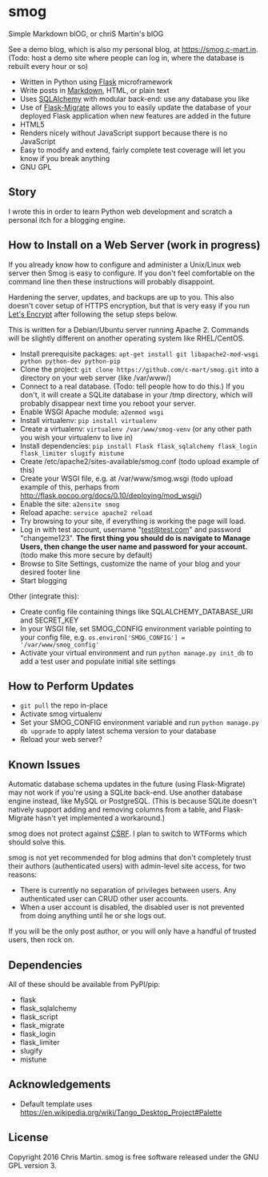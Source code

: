 # smog
Simple Markdown blOG, or chriS Martin's blOG

See a demo blog, which is also my personal blog, at https://smog.c-mart.in. (Todo: host a demo site where people can log in, where the database is rebuilt every hour or so)

- Written in Python using [Flask](http://flask.pocoo.org/) microframework
- Write posts in [Markdown](https://daringfireball.net/projects/markdown/), HTML, or plain text
- Uses [SQLAlchemy](http://www.sqlalchemy.org/) with modular back-end: use any database you like
- Use of [Flask-Migrate](https://flask-migrate.readthedocs.org/en/latest/) allows you to easily update the database of your deployed Flask application when new features are added in the future
- HTML5
- Renders nicely without JavaScript support because there is no JavaScript
- Easy to modify and extend, fairly complete test coverage will let you know if you break anything
- GNU GPL

## Story
I wrote this in order to learn Python web development and scratch a personal itch for a blogging engine.

## How to Install on a Web Server (work in progress)
If you already know how to configure and administer a Unix/Linux web server then Smog is easy to configure. If you don't feel comfortable on the command line then these instructions will probably disappoint.

Hardening the server, updates, and backups are up to you. This also doesn't cover setup of HTTPS encryption, but that is very easy if you run [Let's Encrypt](https://letsencrypt.org/getting-started/) after following the setup steps below.


This is written for a Debian/Ubuntu server running Apache 2. Commands will be slightly different on another operating system like RHEL/CentOS.

- Install prerequisite packages: `apt-get install git libapache2-mod-wsgi python python-dev python-pip`
- Clone the project: `git clone https://github.com/c-mart/smog.git` into a directory on your web server (like /var/www/)
- Connect to a real database. (Todo: tell people how to do this.) If you don't, it will create a SQLite database in your /tmp directory, which will probably disappear next time you reboot your server. 
- Enable WSGI Apache module: `a2enmod wsgi`
- Install virtualenv: `pip install virtualenv`
- Create a virtualenv: `virtualenv /var/www/smog-venv` (or any other path you wish your virtualenv to live in)
- Install dependencies: `pip install Flask flask_sqlalchemy flask_login flask_limiter slugify mistune`
- Create /etc/apache2/sites-available/smog.conf (todo upload example of this)
- Create your WSGI file, e.g. at /var/www/smog.wsgi (todo upload example of this, perhaps from http://flask.pocoo.org/docs/0.10/deploying/mod_wsgi/)
- Enable the site: `a2ensite smog`
- Reload apache: `service apache2 reload`
- Try browsing to your site, if everything is working the page will load.
- Log in with test account, username "test@test.com" and password "changeme123". **The first thing you should do is navigate to Manage Users, then change the user name and password for your account.** (todo make this more secure by default)
- Browse to Site Settings, customize the name of your blog and your desired footer line
- Start blogging

Other (integrate this):

- Create config file containing things like SQLALCHEMY_DATABASE_URI and SECRET_KEY
- In your WSGI file, set SMOG_CONFIG environment variable pointing to your config file, e.g. `os.environ['SMOG_CONFIG'] = '/var/www/smog_config'`
- Activate your virtual environment and run `python manage.py init_db` to add a test user and populate initial site settings

## How to Perform Updates
- `git pull` the repo in-place
- Activate smog virtualenv
- Set your SMOG_CONFIG environment variable
and run `python manage.py db upgrade` to apply latest schema version to your database
- Reload your web server?

## Known Issues
Automatic database schema updates in the future (using Flask-Migrate) may not work if you're using a SQLite back-end. Use another database engine instead, like MySQL or PostgreSQL. (This is because SQLite doesn't natively support adding and removing columns from a table, and Flask-Migrate hasn't yet implemented a workaround.)

smog does not protect against [CSRF](https://en.wikipedia.org/wiki/Cross-site_request_forgery). I plan to switch to WTForms which should solve this.

smog is not yet recommended for blog admins that don't completely trust their authors (authenticated users) with admin-level site access, for two reasons:
- There is currently no separation of privileges between users. Any authenticated user can CRUD other user accounts.
- When a user account is disabled, the disabled user is not prevented from doing anything until he or she logs out.

If you will be the only post author, or you will only have a handful of trusted users, then rock on.


## Dependencies
All of these should be available from PyPI/pip:
- flask
- flask_sqlalchemy
- flask_script
- flask_migrate
- flask_login
- flask_limiter
- slugify
- mistune

## Acknowledgements
- Default template uses https://en.wikipedia.org/wiki/Tango_Desktop_Project#Palette

## License
Copyright 2016 Chris Martin. smog is free software released under the GNU GPL version 3.